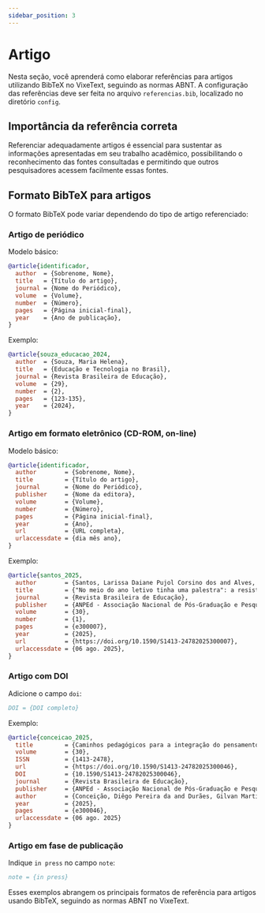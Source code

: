```yaml
---
sidebar_position: 3
---
```


# Artigo

Nesta seção, você aprenderá como elaborar referências para artigos utilizando BibTeX no VixeText, seguindo as normas ABNT. A configuração das referências deve ser feita no arquivo `referencias.bib`, localizado no diretório `config`.

## Importância da referência correta

Referenciar adequadamente artigos é essencial para sustentar as informações apresentadas em seu trabalho acadêmico, possibilitando o reconhecimento das fontes consultadas e permitindo que outros pesquisadores acessem facilmente essas fontes.

## Formato BibTeX para artigos

O formato BibTeX pode variar dependendo do tipo de artigo referenciado:

### Artigo de periódico

Modelo básico:

```bibtex
@article{identificador,
  author  = {Sobrenome, Nome},
  title   = {Título do artigo},
  journal = {Nome do Periódico},
  volume  = {Volume},
  number  = {Número},
  pages   = {Página inicial-final},
  year    = {Ano de publicação},
}
```

Exemplo:

```bibtex
@article{souza_educacao_2024,
  author  = {Souza, Maria Helena},
  title   = {Educação e Tecnologia no Brasil},
  journal = {Revista Brasileira de Educação},
  volume  = {29},
  number  = {2},
  pages   = {123-135},
  year    = {2024},
}
```

### Artigo em formato eletrônico (CD-ROM, on-line)

Modelo básico:

```bibtex
@article{identificador,
  author        = {Sobrenome, Nome},
  title         = {Título do artigo},
  journal       = {Nome do Periódico},
  publisher     = {Nome da editora},  
  volume        = {Volume},
  number        = {Número},
  pages         = {Página inicial-final},
  year          = {Ano},
  url           = {URL completa},
  urlaccessdate = {dia mês ano},
}
```

Exemplo:

```bibtex
@article{santos_2025,
  author        = {Santos, Larissa Daiane Pujol Corsino dos and Alves, Marcos Alexandre and Zanella, Diego Carlos},
  title         = {"No meio do ano letivo tinha uma palestra": a resistência docente vista à luz da "educação pela pedra"},
  journal       = {Revista Brasileira de Educação},
  publisher     = {ANPEd - Associação Nacional de Pós-Graduação e Pesquisa em Educação},
  volume        = {30}, 
  number        = {1},
  pages         = {e300007},
  year          = {2025}, 
  url           = {https://doi.org/10.1590/S1413-24782025300007},  
  urlaccessdate = {06 ago. 2025},
}
```

### Artigo com DOI

Adicione o campo `doi`:

```bibtex
DOI = {DOI completo}
```

Exemplo:

```bibtex
@article{conceicao_2025,
  title         = {Caminhos pedagógicos para a integração do pensamento computacional na educação profissional},  
  volume        = {30},  
  ISSN          = {1413-2478},  
  url           = {https://doi.org/10.1590/S1413-24782025300046},  
  DOI           = {10.1590/S1413-24782025300046},  
  journal       = {Revista Brasileira de Educação},  
  publisher     = {ANPEd - Associação Nacional de Pós-Graduação e Pesquisa em Educação},  
  author        = {Conceição, Diêgo Pereira da and Durães, Gilvan Martins},  
  year          = {2025},  
  pages         = {e300046},
  urlaccessdate = {06 ago. 2025}
}
```

### Artigo em fase de publicação

Indique `in press` no campo `note`:

```bibtex
note = {in press}
```

Esses exemplos abrangem os principais formatos de referência para artigos usando BibTeX, seguindo as normas ABNT no VixeText.
